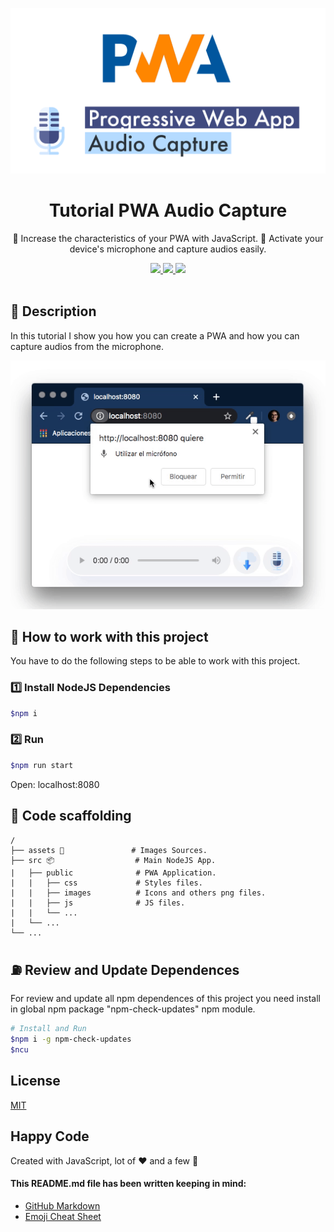 <p align="center">
  <img src="./assets/banner.png" width="600" />
</p>

<h1 align="center">Tutorial PWA Audio Capture</h1>

<p align="center">🚀 Increase the characteristics of your PWA with JavaScript. 🎤 Activate your device's microphone and capture audios easily.</p>

<p align="center">
  <a title="MIT License" href="LICENSE.md">
    <img src="https://img.shields.io/github/license/gridsome/gridsome.svg?style=flat-square&label=License&colorB=6cc24a">
  </a>
  <a title="Twitter: JoseJ_PR" href="https://twitter.com/JoseJ_PR">
    <img src="https://img.shields.io/twitter/url?color=1991DA&label=Twitter%20%40JoseJ_PR&logo=twitter&logoColor=FFFFFF&style=flat-square&url=https%3A%2F%2Ftwitter.com%2FJoseJ_PR">
  </a>  
  <a title="Github: Sponsors" href="https://github.com/sponsors/JoseJPR">
    <img src="https://img.shields.io/twitter/url?color=032f62&label=Github%20Sponsors%20%40JoseJPR&logo=github&logoColor=FFFFFF&style=flat-square&url=https%3A%2F%2Fgithub.com%2Fsponsors%2FJoseJPR">
  </a>
  <br />
  <br />
</p>

## 🔖 Description

In this tutorial I show you how you can create a PWA and how you can capture audios from the microphone.

<p align="center">
  <img src="./assets/demo.gif" />
</p>

## 📐 How to work with this project

You have to do the following steps to be able to work with this project.

### 1️⃣ Install NodeJS Dependencies

```bash
$npm i
```

### 2️⃣ Run

```bash
$npm run start
```

Open: localhost:8080

## 📂 Code scaffolding

```any
/
├── assets 🌈               # Images Sources.
├── src 📦                  # Main NodeJS App.
|   ├── public              # PWA Application.
|   |   ├── css             # Styles files.
|   |   ├── images          # Icons and others png files.
|   |   ├── js              # JS files.
|   |   └── ...
|   └── ...
└── ...
```

## ⛽️ Review and Update Dependences

For review and update all npm dependences of this project you need install in global npm package "npm-check-updates" npm module.

```bash
# Install and Run
$npm i -g npm-check-updates
$ncu
```

## License
[MIT](LICENSE.md)

## Happy Code
Created with JavaScript, lot of ❤️ and a few 🍺

#### This README.md file has been written keeping in mind:
- [GitHub Markdown](https://guides.github.com/features/mastering-markdown/)
- [Emoji Cheat Sheet](https://www.webfx.com/tools/emoji-cheat-sheet/)